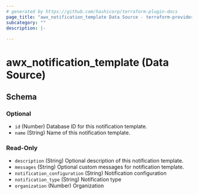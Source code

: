 ```yaml
---
# generated by https://github.com/hashicorp/terraform-plugin-docs
page_title: "awx_notification_template Data Source - terraform-provider-awx"
subcategory: ""
description: |-
  
---
```


# awx_notification_template (Data Source)





<!-- schema generated by tfplugindocs -->
## Schema

### Optional

- `id` (Number) Database ID for this notification template.
- `name` (String) Name of this notification template.

### Read-Only

- `description` (String) Optional description of this notification template.
- `messages` (String) Optional custom messages for notification template.
- `notification_configuration` (String) Notification configuration
- `notification_type` (String) Notification type
- `organization` (Number) Organization
